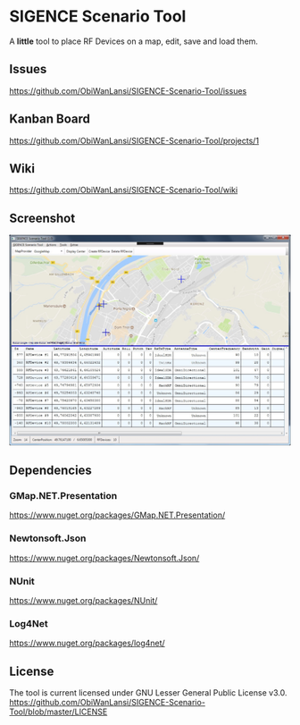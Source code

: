 # SIGENCE Scenario Tool

A **little** tool to place RF Devices on a map, edit, save and load them.


## Issues

https://github.com/ObiWanLansi/SIGENCE-Scenario-Tool/issues


## Kanban Board

https://github.com/ObiWanLansi/SIGENCE-Scenario-Tool/projects/1


## Wiki

https://github.com/ObiWanLansi/SIGENCE-Scenario-Tool/wiki


## Screenshot

![Sorry, but here should be a Screenshot :-(](Screenshots/MainApplication.jpg  "Screenshot from the MainWindow.")


## Dependencies

### GMap.NET.Presentation
https://www.nuget.org/packages/GMap.NET.Presentation/

### Newtonsoft.Json
https://www.nuget.org/packages/Newtonsoft.Json/

### NUnit
https://www.nuget.org/packages/NUnit/

### Log4Net
https://www.nuget.org/packages/log4net/


## License

The tool is current licensed under GNU Lesser General Public License v3.0.<br/>
https://github.com/ObiWanLansi/SIGENCE-Scenario-Tool/blob/master/LICENSE
